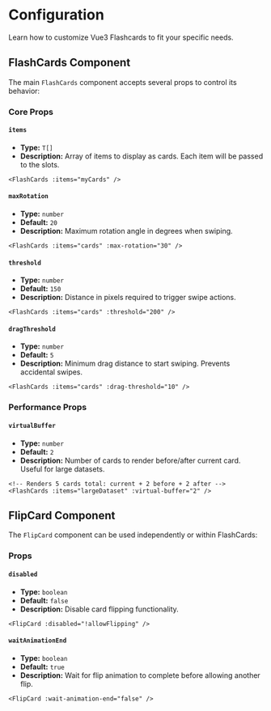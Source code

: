 # Configuration

Learn how to customize Vue3 Flashcards to fit your specific needs.

## FlashCards Component

The main `FlashCards` component accepts several props to control its behavior:

### Core Props

#### `items` <Badge type="danger" text="required" />

- **Type:** `T[]`
- **Description:** Array of items to display as cards. Each item will be passed to the slots.

```vue
<FlashCards :items="myCards" />
```

#### `maxRotation`

- **Type:** `number`
- **Default:** `20`
- **Description:** Maximum rotation angle in degrees when swiping.

```vue
<FlashCards :items="cards" :max-rotation="30" />
```

#### `threshold`

- **Type:** `number`
- **Default:** `150`
- **Description:** Distance in pixels required to trigger swipe actions.

```vue
<FlashCards :items="cards" :threshold="200" />
```

#### `dragThreshold`

- **Type:** `number`
- **Default:** `5`
- **Description:** Minimum drag distance to start swiping. Prevents accidental swipes.

```vue
<FlashCards :items="cards" :drag-threshold="10" />
```

### Performance Props

#### `virtualBuffer`

- **Type:** `number`
- **Default:** `2`
- **Description:** Number of cards to render before/after current card. Useful for large datasets.

```vue
<!-- Renders 5 cards total: current + 2 before + 2 after -->
<FlashCards :items="largeDataset" :virtual-buffer="2" />
```

## FlipCard Component

The `FlipCard` component can be used independently or within FlashCards:

### Props

#### `disabled`

- **Type:** `boolean`
- **Default:** `false`
- **Description:** Disable card flipping functionality.

```vue
<FlipCard :disabled="!allowFlipping" />
```

#### `waitAnimationEnd`

- **Type:** `boolean`
- **Default:** `true`
- **Description:** Wait for flip animation to complete before allowing another flip.

```vue
<FlipCard :wait-animation-end="false" />
```


